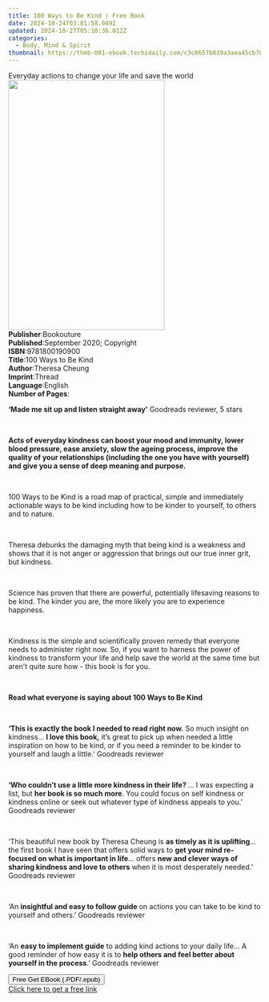 ```yaml
---
title: 100 Ways to Be Kind | Free Book
date: 2024-10-24T03:01:58.049Z
updated: 2024-10-27T05:10:36.012Z
categories:
  - Body, Mind & Spirit
thumbnail: https://thmb-001-ebook.techidaily.com/c3c6657b839a3aea45cb70e7cd79e188f872c2ee64bb5c25e830bc513a92e78d.jpg
---
```

<main id="book-container">
  <div class="flex flex-col">
    <div class="book-brief flex-1 py-6 px-4 sm:p-6 md:py-10 md:px-8">
      <!-- brief-->
      <div class="book-brief-main">
        Everyday actions to change your life and save the world
      </div>
    </div>
    <div
      class="book-meta-info flex-1 grid gap-4 col-start-1 col-end-3 row-start-1 sm:mb-6 sm:grid-cols-4 lg:gap-6 lg:col-start-2 lg:row-end-6 lg:row-span-6 lg:mb-0"
    >
      <div
        class="book-meta-info-left place-content-center mt-4 p-4 text-sm leading-6 col-start-2 col-span-2 dark:text-slate-400"
      >
        <img
          class="w-full h-500 object-cover rounded-lg sm:h-255 sm:col-span-2 lg:col-span-full"
          src="https://img-001-ebook.techidaily.com/700abd064a02fd6630d2de920bfa8424ad01d3ff1a9ee6fd24dae540e66330a8.jpg"
          alt=""
          width="312"
          height="500"
        />
      </div>
      <div
        class="book-meta-info-right mt-2 col-start-1 row-start-2 col-span-3 self-center"
      >
        <!-- meta data  -->
        <div class="flex flex-col px-4 md:px-8">
          <div class="flex-1">
            <strong>Publisher</strong>:<span class="px-2">Bookouture</span>
          </div>
          <div class="flex-1">
            <strong>Published</strong>:<span class="px-2"
              >September 2020; Copyright</span
            >
          </div>
          <div class="flex-1">
            <strong>ISBN</strong>:<span class="px-2">9781800190900</span>
          </div>
          <div class="flex-1">
            <strong>Title</strong>:<span class="px-2">100 Ways to Be Kind</span>
          </div>
          <div class="flex-1">
            <strong>Author</strong>:<span class="px-2">Theresa Cheung</span>
          </div>
          <div class="flex-1">
            <strong>Imprint</strong>:<span class="px-2">Thread</span>
          </div>
          <div class="flex-1">
            <strong>Language</strong>:<span class="px-2">English</span>
          </div>
          <div class="flex-1">
            <strong>Number of Pages</strong>:<span class="px-2"></span>
          </div>
        </div>
      </div>
    </div>
    <div class="book-description flex-1 py-6 px-4 sm:p-6 md:py-10 md:px-8">
      <div class="book-description-main">
        <div accordion-content="" id="description">
          <p>
            <strong>‘Made me sit up and listen straight away’</strong> Goodreads
            reviewer, 5 stars
          </p>
          <p><strong>&nbsp;</strong></p>
          <p>
            <strong
              >Acts of everyday kindness can boost your mood and immunity, lower
              blood pressure, ease anxiety, slow the ageing process, improve the
              quality of your relationships (including the one you have with
              yourself) and give you a sense of deep meaning and
              purpose.</strong
            >
          </p>
          <p>&nbsp;</p>
          <p>
            100 Ways to be Kind is a road map of practical, simple and
            immediately actionable ways to be kind including how to be kinder to
            yourself, to others and to nature.
          </p>
          <p>&nbsp;</p>
          <p>
            Theresa debunks the damaging myth that being kind is a weakness and
            shows that it is not anger or aggression that brings out our true
            inner grit, but kindness.
          </p>
          <p>&nbsp;</p>
          <p>
            Science has proven that there are powerful, potentially lifesaving
            reasons to be kind. The kinder you are, the more likely you are to
            experience happiness.
          </p>
          <p>&nbsp;</p>
          <p>
            Kindness is the simple and scientifically proven remedy that
            everyone needs to administer right now. So, if you want to harness
            the power of kindness to transform your life and help save the world
            at the same time but aren’t quite sure how - this book is for you.
          </p>
          <p>&nbsp;</p>
          <p>
            <strong
              >Read what everyone is saying about&nbsp;100 Ways to Be
              Kind</strong
            >
          </p>
          <p>&nbsp;</p>
          <p>
            <strong
              >‘This is exactly the book I needed to read right now.</strong
            >
            So much insight on kindness...
            <strong>I love this book,</strong> it’s great to pick up when needed
            a little inspiration on how to be kind, or if you need a reminder to
            be kinder to yourself and laugh a little.’ Goodreads reviewer
          </p>
          <p>&nbsp;</p>
          <p>
            <strong
              >‘Who couldn’t use a little more kindness in their life? </strong
            >... I was expecting a list, but
            <strong>her book is so much more</strong>. You could focus on self
            kindness or kindness online or seek out whatever type of kindness
            appeals to you.’ Goodreads reviewer
          </p>
          <p>&nbsp;</p>
          <p>
            ‘This beautiful new book by Theresa Cheung is
            <strong>as timely as it is uplifting</strong>… the first book I have
            seen that offers solid ways to
            <strong
              >get your mind re-focused on what is important in life</strong
            >… offers
            <strong
              >new and clever ways of sharing kindness and love to
              others</strong
            >
            when it is most desperately needed.’ Goodreads reviewer
          </p>
          <p><strong>&nbsp;</strong></p>
          <p>
            ‘An <strong>insightful and easy to follow guide </strong>on actions
            you can take to be kind to yourself and others.’ Goodreads reviewer
          </p>
          <p>&nbsp;</p>
          <p>
            ‘An <strong>easy to implement guide</strong> to adding kind actions
            to your daily life… A good reminder of how easy it is to
            <strong
              >help others and feel better about yourself in the process</strong
            >.’ Goodreads reviewer
          </p>
        </div>
        <div class="accordion-fader"></div>
      </div>
    </div>
    <div class="book-excerpts flex-1 py-6 px-4 sm:p-6 md:py-10 md:px-8"></div>
    <div
      class="book-about-author flex-1 py-6 px-4 sm:p-6 md:py-10 md:px-8"
    ></div>
    <div class="book-free-get flex-1 py-6 px-4 sm:p-6 md:py-10 md:px-8">
      <button
        id="btn-free-get"
        class="bg-blue-500 hover:bg-blue-700 text-white font-bold py-2 px-4 rounded"
      >
        Free Get EBook (.PDF/.epub)
      </button>
      <div id="countdown-display" class="px-2 text-lg mt-2"></div>
      <a
        id="free-link"
        class="hidden bg-blue-500 hover:bg-blue-700 text-white font-bold py-2 px-4 rounded"
        href="https://www.ebooks.com/en-us/book/210078444/100-ways-to-be-kind/theresa-cheung/"
        target="_blank"
        >Click here to get a free link</a
      >
    </div>
    <script>
      let countdownTime = 0;
      let countdownInterval = null;
      document
        .getElementById('btn-free-get')
        .addEventListener('click', startCountdown);
      function startCountdown() {
        countdownTime = new Date().getTime() + 60000 * 3;
        countdownInterval = setInterval(updateCountdown, 1000);
        document.getElementById('btn-free-get').disabled = true;
        document
          .getElementById('btn-free-get')
          .classList.add('bg-gray-500', 'cursor-not-allowed');
      }
      function updateCountdown() {
        let currentTime = new Date().getTime();
        let timeLeft = countdownTime - currentTime;
        let secondsLeft = Math.floor(timeLeft / 1000);
        document.getElementById('countdown-display').innerHTML =
          `Remaining time: ${secondsLeft} seconds.`;
        if (secondsLeft <= 0) {
          clearInterval(countdownInterval);
          document.getElementById('btn-free-get').classList.add('hidden');
          document.getElementById('free-link').classList.remove('hidden');
          document.getElementById('countdown-display').innerHTML = '';
        }
      }
    </script>
  </div>
</main>

<ins class="adsbygoogle"
      style="display:block"
      data-ad-client="ca-pub-7571918770474297"
      data-ad-slot="8358498916"
      data-ad-format="auto"
      data-full-width-responsive="true"></ins>
    